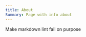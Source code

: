 ```yaml
---
title: About
Summary: Page with info about
---
```


Make markdown lint fail on purpose                                      




